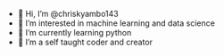 - 👋 Hi, I’m @chriskyambo143
- 👀 I’m interested in machine learning and data science
- 🌱 I’m currently learning python
- 💞️ I’m a self taught coder and creator






